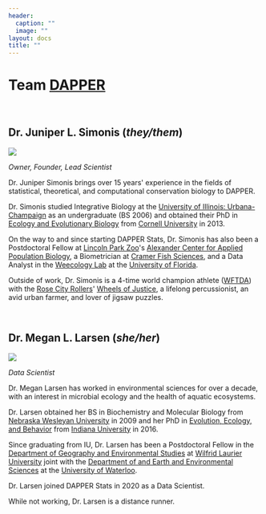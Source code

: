 ```yaml
---
header:
  caption: ""
  image: ""
layout: docs
title: ""
---
```



# **Team [DAPPER](/about)**

&nbsp;

## Dr. Juniper L. Simonis (*they/them*)

![](/img/simonis.jpg#alignright)

*Owner, Founder, Lead Scientist*

Dr. Juniper Simonis brings over 15 years' experience in the fields of statistical, theoretical, and computational conservation biology to DAPPER.

Dr. Simonis studied Integrative Biology at the [University of Illinois: Urbana-Champaign](https://illinois.edu/) as an undergraduate (BS 2006) and obtained their PhD in [Ecology and Evolutionary Biology](https://ecologyandevolution.cornell.edu/) from [Cornell University](https://www.cornell.edu/) in 2013.

On the way to and since starting DAPPER Stats, Dr. Simonis has also been a Postdoctoral Fellow at [Lincoln Park Zoo](https://www.lpzoo.org/)'s [Alexander Center for Applied Population Biology](https://www.lpzoo.org/conservation-science/research-centers/alexander-center-applied-population-biology), a Biometrician at [Cramer Fish Sciences](https://www.fishsciences.net/), and a Data Analyst in the [Weecology Lab](https://www.weecology.org/) at the [University of Florida](http://www.ufl.edu/).

Outside of work, Dr. Simonis is a 4-time world champion athlete ([WFTDA](https://wftda.com/)) with the [Rose City Rollers](https://www.rosecityrollers.com)' [Wheels of Justice](https://www.rosecityrollers.com/teams/wheels-of-justice/), a lifelong percussionist, an avid urban farmer, and lover of jigsaw puzzles.


&nbsp;


## Dr. Megan L. Larsen (*she/her*)

![](/img/larsen.jpg#alignright)

*Data Scientist*

Dr. Megan Larsen has worked in environmental sciences for over a decade, with an interest in microbial ecology and the health of aquatic ecosystems.

Dr. Larsen obtained her BS in Biochemistry and Molecular Biology from [Nebraska Wesleyan University](https://www.nebrwesleyan.edu/) in 2009 and her PhD in [Evolution, Ecology, and Behavior](https://biology.indiana.edu/graduate/evolution-ecology-behavior/index.html) from [Indiana University](https://www.indiana.edu/) in 2016.

Since graduating from IU, Dr. Larsen has been a Postdoctoral Fellow in the [Department of Geography and Environmental Studies](https://students.wlu.ca/programs/arts/geography-and-environmental-studies/index.html) at [Wilfrid Laurier University](https://www.wlu.ca/) joint with the [Department of and Earth and Environmental Sciences](https://uwaterloo.ca/earth-environmental-sciences/about) at the [University of Waterloo](https://uwaterloo.ca/).

Dr. Larsen joined DAPPER Stats in 2020 as a Data Scientist.

While not working, Dr. Larsen is a distance runner.

